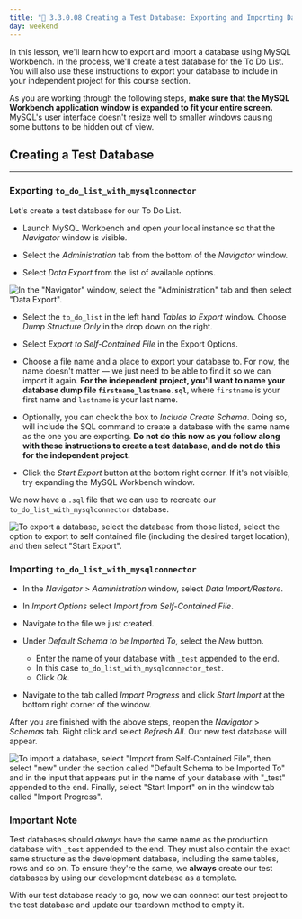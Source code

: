 ```yaml
---
title: "📓 3.3.0.08 Creating a Test Database: Exporting and Importing Databases with MySQL Workbench"
day: weekend
---
```


In this lesson, we'll learn how to export and import a database using MySQL Workbench. In the process, we'll create a test database for the To Do List. You will also use these instructions to export your database to include in your independent project for this course section.

As you are working through the following steps, **make sure that the MySQL Workbench application window is expanded to fit your entire screen.** MySQL's user interface doesn't resize well to smaller windows causing some buttons to be hidden out of view.

## Creating a Test Database
---

### Exporting `to_do_list_with_mysqlconnector`

Let's create a test database for our To Do List.

* Launch MySQL Workbench and open your local instance so that the _Navigator_ window is visible.

* Select the _Administration_ tab from the bottom of the _Navigator_ window.

* Select _Data Export_ from the list of available options.

![In the "Navigator" window, select the "Administration" tab and then select "Data Export".](https://learnhowtoprogram.s3.us-west-2.amazonaws.com/mysql-workbench-how-to/mysql_data_export.gif)

* Select the `to_do_list` in the left hand _Tables to Export_ window. Choose _Dump Structure Only_ in the drop down on the right.

* Select _Export to Self-Contained File_ in the Export Options.

* Choose a file name and a place to export your database to. For now, the name doesn't matter — we just need to be able to find it so we can import it again. **For the independent project, you'll want to name your database dump file `firstname_lastname.sql`**, where `firstname` is your first name and `lastname` is your last name. 

* Optionally, you can check the box to _Include Create Schema_. Doing so, will include the SQL command to create a database with the same name as the one you are exporting. **Do not do this now as you follow along with these instructions to create a test database, and do not do this for the independent project.** 

* Click the _Start Export_ button at the bottom right corner. If it's not visible, try expanding the MySQL Workbench window.

We now have a `.sql` file that we can use to recreate our `to_do_list_with_mysqlconnector` database.

![To export a database, select the database from those listed, select the option to export to self contained file (including the desired target location), and then select "Start Export".](https://learnhowtoprogram.s3.us-west-2.amazonaws.com/mysql-workbench-how-to/mysql_data_export_process.gif)

### Importing `to_do_list_with_mysqlconnector`

* In the _Navigator_ > _Administration_ window, select _Data Import/Restore_.

* In _Import Options_ select _Import from Self-Contained File_.

* Navigate to the file we just created.

* Under _Default Schema to be Imported To_, select the _New_ button.
    * Enter the name of your database with `_test` appended to the end.
    * In this case `to_do_list_with_mysqlconnector_test`.
    * Click _Ok_.

* Navigate to the tab called _Import Progress_ and click _Start Import_ at the bottom right corner of the window.

After you are finished with the above steps, reopen the _Navigator_ > _Schemas_ tab. Right click and select _Refresh All_. Our new test database will appear.

![To import a database, select "Import from Self-Contained File", then select "new" under the section called "Default Schema to be Imported To" and in the input that appears put in the name of your database with "_test" appended to the end. Finally, select "Start Import" on in the window tab called "Import Progress".](https://learnhowtoprogram.s3.us-west-2.amazonaws.com/mysql-workbench-how-to/mysql_data_import_process.gif)

### Important Note

Test databases should _always_ have the same name as the production database with `_test` appended to the end. They must also contain the exact same structure as the development database, including the same tables, rows and so on. To ensure they're the same, we **always** create our test databases by using our development database as a template.

With our test database ready to go, now we can connect our test project to the test database and update our teardown method to empty it. 
